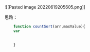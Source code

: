 ![[Pasted image 20220619205605.png]]


思路：

```js
    function countSort(arr,maxValue){
    var 
    
    
    }




```

